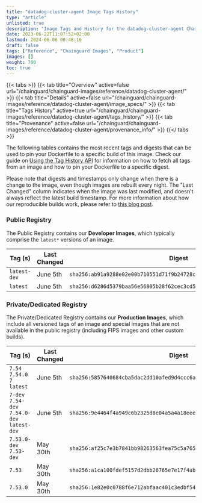 ```yaml
---
title: "datadog-cluster-agent Image Tags History"
type: "article"
unlisted: true
description: "Image Tags and History for the datadog-cluster-agent Chainguard Image"
date: 2023-06-22T11:07:52+02:00
lastmod: 2024-06-06 00:48:16
draft: false
tags: ["Reference", "Chainguard Images", "Product"]
images: []
weight: 700
toc: true
---
```


{{< tabs >}}
{{< tab title="Overview" active=false url="/chainguard/chainguard-images/reference/datadog-cluster-agent/" >}}
{{< tab title="Details" active=false url="/chainguard/chainguard-images/reference/datadog-cluster-agent/image_specs/" >}}
{{< tab title="Tags History" active=true url="/chainguard/chainguard-images/reference/datadog-cluster-agent/tags_history/" >}}
{{< tab title="Provenance" active=false url="/chainguard/chainguard-images/reference/datadog-cluster-agent/provenance_info/" >}}
{{</ tabs >}}

The following tables contains the most recent tags and digests that can be used to pin your Dockerfile to a specific build of this image. Check our guide on [Using the Tag History API](/chainguard/chainguard-images/using-the-tag-history-api/) for information on how to fetch all tags from an image and how to pin your Dockerfile to a specific digest.

Please note that digests and timestamps only change when there is a change to the image, even though images are rebuilt every night. The "Last Changed" column indicates when the image was last modified, and doesn't always reflect the latest build timestamp. For more information about how our reproducible builds work, please refer to [this blog post](https://www.chainguard.dev/unchained/reproducing-chainguards-reproducible-image-builds).

### Public Registry
The Public Registry contains our **Developer Images**, which typically comprise the `latest*` versions of an image.

| Tag (s)       | Last Changed | Digest                                                                    |
|---------------|--------------|---------------------------------------------------------------------------|
|  `latest-dev` | June 5th     | `sha256:ab91a9288e02e00b710551d71f9b24728c947dd1ddaa7aed545b0be9764526a5` |
|  `latest`     | June 5th     | `sha256:d6286d5379baa56e56805b28f62cec3cd58b67e78abe46cd35b3f2f9e726ddb4` |


### Private/Dedicated Registry
The Private/Dedicated Registry contains our **Production Images**, which include all versioned tags of an image and special images that are not available in the public registry (including FIPS images and other custom builds).

| Tag (s)                                       | Last Changed | Digest                                                                    |
|-----------------------------------------------|--------------|---------------------------------------------------------------------------|
|  `7.54` `7.54.0` `7` `latest`                 | June 5th     | `sha256:5857640684cba5dac2dd10afed9d4ccc6af0fcde8a0be6ea26552d802b8e8573` |
|  `7-dev` `7.54-dev` `7.54.0-dev` `latest-dev` | June 5th     | `sha256:9e4464f4a949c6b2325d8e04a5a4a18eeeef4988c4e3aea978b443c99ac22377` |
|  `7.53.0-dev` `7.53-dev`                      | May 30th     | `sha256:af25c7e3b7841bb98263563fea75c5a765186ce3cca6065a91f03707f90c79bd` |
|  `7.53`                                       | May 30th     | `sha256:a1ca100fdef5157d2dbb26765e7e17f4abd22a5e793db484adeb724bca9bdd64` |
|  `7.53.0`                                     | May 30th     | `sha256:1e82e0c0788f6e712abfaac401c3edbf546a9acefc3b3a66adf57ad5117e516d` |

